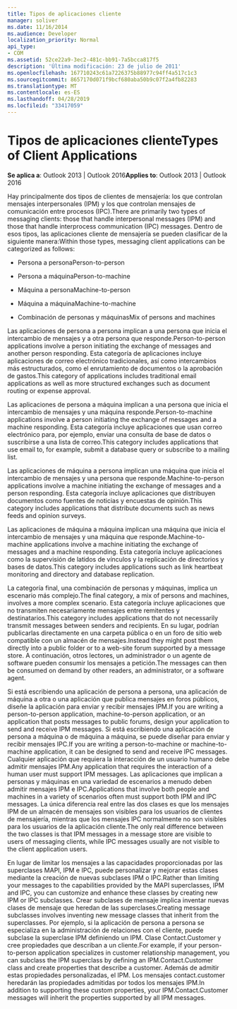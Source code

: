 ```yaml
---
title: Tipos de aplicaciones cliente
manager: soliver
ms.date: 11/16/2014
ms.audience: Developer
localization_priority: Normal
api_type:
- COM
ms.assetid: 52ce22a9-3ec2-481c-bb91-7a5bcca817f5
description: 'Última modificación: 23 de julio de 2011'
ms.openlocfilehash: 167710243c61a7226375b88977c94ff4a517c1c3
ms.sourcegitcommit: 8657170d071f9bcf680aba50b9c07f2a4fb82283
ms.translationtype: MT
ms.contentlocale: es-ES
ms.lasthandoff: 04/28/2019
ms.locfileid: "33417059"
---
```

# <a name="types-of-client-applications"></a><span data-ttu-id="0a891-103">Tipos de aplicaciones cliente</span><span class="sxs-lookup"><span data-stu-id="0a891-103">Types of Client Applications</span></span>

  
  
<span data-ttu-id="0a891-104">**Se aplica a**: Outlook 2013 | Outlook 2016</span><span class="sxs-lookup"><span data-stu-id="0a891-104">**Applies to**: Outlook 2013 | Outlook 2016</span></span> 
  
<span data-ttu-id="0a891-105">Hay principalmente dos tipos de clientes de mensajería: los que controlan mensajes interpersonales (IPM) y los que controlan mensajes de comunicación entre procesos (IPC).</span><span class="sxs-lookup"><span data-stu-id="0a891-105">There are primarily two types of messaging clients: those that handle interpersonal messages (IPM) and those that handle interprocess communication (IPC) messages.</span></span> <span data-ttu-id="0a891-106">Dentro de esos tipos, las aplicaciones cliente de mensajería se pueden clasificar de la siguiente manera:</span><span class="sxs-lookup"><span data-stu-id="0a891-106">Within those types, messaging client applications can be categorized as follows:</span></span>
  
- <span data-ttu-id="0a891-107">Persona a persona</span><span class="sxs-lookup"><span data-stu-id="0a891-107">Person-to-person</span></span>
    
- <span data-ttu-id="0a891-108">Persona a máquina</span><span class="sxs-lookup"><span data-stu-id="0a891-108">Person-to-machine</span></span>
    
- <span data-ttu-id="0a891-109">Máquina a persona</span><span class="sxs-lookup"><span data-stu-id="0a891-109">Machine-to-person</span></span>
    
- <span data-ttu-id="0a891-110">Máquina a máquina</span><span class="sxs-lookup"><span data-stu-id="0a891-110">Machine-to-machine</span></span>
    
- <span data-ttu-id="0a891-111">Combinación de personas y máquinas</span><span class="sxs-lookup"><span data-stu-id="0a891-111">Mix of persons and machines</span></span>
    
<span data-ttu-id="0a891-112">Las aplicaciones de persona a persona implican a una persona que inicia el intercambio de mensajes y a otra persona que responde.</span><span class="sxs-lookup"><span data-stu-id="0a891-112">Person-to-person applications involve a person initiating the exchange of messages and another person responding.</span></span> <span data-ttu-id="0a891-113">Esta categoría de aplicaciones incluye aplicaciones de correo electrónico tradicionales, así como intercambios más estructurados, como el enrutamiento de documentos o la aprobación de gastos.</span><span class="sxs-lookup"><span data-stu-id="0a891-113">This category of applications includes traditional email applications as well as more structured exchanges such as document routing or expense approval.</span></span>
  
<span data-ttu-id="0a891-114">Las aplicaciones de persona a máquina implican a una persona que inicia el intercambio de mensajes y una máquina responde.</span><span class="sxs-lookup"><span data-stu-id="0a891-114">Person-to-machine applications involve a person initiating the exchange of messages and a machine responding.</span></span> <span data-ttu-id="0a891-115">Esta categoría incluye aplicaciones que usan correo electrónico para, por ejemplo, enviar una consulta de base de datos o suscribirse a una lista de correo.</span><span class="sxs-lookup"><span data-stu-id="0a891-115">This category includes applications that use email to, for example, submit a database query or subscribe to a mailing list.</span></span>
  
<span data-ttu-id="0a891-116">Las aplicaciones de máquina a persona implican una máquina que inicia el intercambio de mensajes y una persona que responde.</span><span class="sxs-lookup"><span data-stu-id="0a891-116">Machine-to-person applications involve a machine initiating the exchange of messages and a person responding.</span></span> <span data-ttu-id="0a891-117">Esta categoría incluye aplicaciones que distribuyen documentos como fuentes de noticias y encuestas de opinión.</span><span class="sxs-lookup"><span data-stu-id="0a891-117">This category includes applications that distribute documents such as news feeds and opinion surveys.</span></span>
  
<span data-ttu-id="0a891-118">Las aplicaciones de máquina a máquina implican una máquina que inicia el intercambio de mensajes y una máquina que responde.</span><span class="sxs-lookup"><span data-stu-id="0a891-118">Machine-to-machine applications involve a machine initiating the exchange of messages and a machine responding.</span></span> <span data-ttu-id="0a891-119">Esta categoría incluye aplicaciones como la supervisión de latidos de vínculos y la replicación de directorios y bases de datos.</span><span class="sxs-lookup"><span data-stu-id="0a891-119">This category includes applications such as link heartbeat monitoring and directory and database replication.</span></span>
  
<span data-ttu-id="0a891-120">La categoría final, una combinación de personas y máquinas, implica un escenario más complejo.</span><span class="sxs-lookup"><span data-stu-id="0a891-120">The final category, a mix of persons and machines, involves a more complex scenario.</span></span> <span data-ttu-id="0a891-121">Esta categoría incluye aplicaciones que no transmiten necesariamente mensajes entre remitentes y destinatarios.</span><span class="sxs-lookup"><span data-stu-id="0a891-121">This category includes applications that do not necessarily transmit messages between senders and recipients.</span></span> <span data-ttu-id="0a891-122">En su lugar, podrían publicarlas directamente en una carpeta pública o en un foro de sitio web compatible con un almacén de mensajes.</span><span class="sxs-lookup"><span data-stu-id="0a891-122">Instead they might post them directly into a public folder or to a web-site forum supported by a message store.</span></span> <span data-ttu-id="0a891-123">A continuación, otros lectores, un administrador o un agente de software pueden consumir los mensajes a petición.</span><span class="sxs-lookup"><span data-stu-id="0a891-123">The messages can then be consumed on demand by other readers, an administrator, or a software agent.</span></span>
  
<span data-ttu-id="0a891-124">Si está escribiendo una aplicación de persona a persona, una aplicación de máquina a otra o una aplicación que publica mensajes en foros públicos, diseñe la aplicación para enviar y recibir mensajes IPM.</span><span class="sxs-lookup"><span data-stu-id="0a891-124">If you are writing a person-to-person application, machine-to-person application, or an application that posts messages to public forums, design your application to send and receive IPM messages.</span></span> <span data-ttu-id="0a891-125">Si está escribiendo una aplicación de persona a máquina o de máquina a máquina, se puede diseñar para enviar y recibir mensajes IPC.</span><span class="sxs-lookup"><span data-stu-id="0a891-125">If you are writing a person-to-machine or machine-to-machine application, it can be designed to send and receive IPC messages.</span></span> <span data-ttu-id="0a891-126">Cualquier aplicación que requiera la interacción de un usuario humano debe admitir mensajes IPM.</span><span class="sxs-lookup"><span data-stu-id="0a891-126">Any application that requires the interaction of a human user must support IPM messages.</span></span> <span data-ttu-id="0a891-127">Las aplicaciones que implican a personas y máquinas en una variedad de escenarios a menudo deben admitir mensajes IPM e IPC.</span><span class="sxs-lookup"><span data-stu-id="0a891-127">Applications that involve both people and machines in a variety of scenarios often must support both IPM and IPC messages.</span></span> <span data-ttu-id="0a891-128">La única diferencia real entre las dos clases es que los mensajes IPM de un almacén de mensajes son visibles para los usuarios de clientes de mensajería, mientras que los mensajes IPC normalmente no son visibles para los usuarios de la aplicación cliente.</span><span class="sxs-lookup"><span data-stu-id="0a891-128">The only real difference between the two classes is that IPM messages in a message store are visible to users of messaging clients, while IPC messages usually are not visible to the client application users.</span></span> 
  
<span data-ttu-id="0a891-129">En lugar de limitar los mensajes a las capacidades proporcionadas por las superclases MAPI, IPM e IPC, puede personalizar y mejorar estas clases mediante la creación de nuevas subclases IPM o IPC.</span><span class="sxs-lookup"><span data-stu-id="0a891-129">Rather than limiting your messages to the capabilities provided by the MAPI superclasses, IPM and IPC, you can customize and enhance these classes by creating new IPM or IPC subclasses.</span></span> <span data-ttu-id="0a891-130">Crear subclases de mensaje implica inventar nuevas clases de mensaje que heredan de las superclases.</span><span class="sxs-lookup"><span data-stu-id="0a891-130">Creating message subclasses involves inventing new message classes that inherit from the superclasses.</span></span> <span data-ttu-id="0a891-131">Por ejemplo, si la aplicación de persona a persona se especializa en la administración de relaciones con el cliente, puede subclase la superclase IPM definiendo un IPM. Clase Contact.Customer y cree propiedades que describan a un cliente.</span><span class="sxs-lookup"><span data-stu-id="0a891-131">For example, if your person-to-person application specializes in customer relationship management, you can subclass the IPM superclass by defining an IPM.Contact.Customer class and create properties that describe a customer.</span></span> <span data-ttu-id="0a891-132">Además de admitir estas propiedades personalizadas, el IPM. Los mensajes contact.customer heredarán las propiedades admitidas por todos los mensajes IPM.</span><span class="sxs-lookup"><span data-stu-id="0a891-132">In addition to supporting these custom properties, your IPM.Contact.Customer messages will inherit the properties supported by all IPM messages.</span></span>
  

